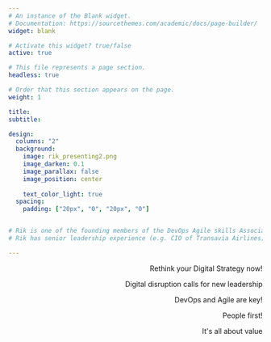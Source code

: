 ```yaml
---
# An instance of the Blank widget.
# Documentation: https://sourcethemes.com/academic/docs/page-builder/
widget: blank

# Activate this widget? true/false
active: true

# This file represents a page section.
headless: true

# Order that this section appears on the page.
weight: 1

title: 
subtitle:

design:
  columns: "2"
  background:
    image: rik_presenting2.png
    image_darken: 0.1
    image_parallax: false
    image_position: center
   
    text_color_light: true
  spacing:
    padding: ["20px", "0", "20px", "0"]


# Rik is one of the founding members of the DevOps Agile skills Association (DASA), created its competence framework and defined the DASA DevOps principles. He is also a master trainer in DASA's courseware portfolio. As chairman of DASA’s Enterprise Leadership Forum, Rik has inspired executive leadership peers and professionals on a global scale to help organizations to profit from digital and organizational transformation. 
# Rik has senior leadership experience (e.g. CIO of Transavia Airlines) and is an experienced supervisory board member.

---
```


<div style="text-align: right">
Rethink your Digital Strategy now!

Digital disruption calls for new leadership

DevOps and Agile are key!

People first!

It's all about value

</div>
 
